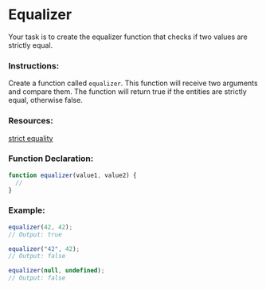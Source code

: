 # Equalizer

Your task is to create the equalizer function that checks if two values are strictly equal.

### Instructions:

Create a function called `equalizer`. This function will receive two arguments and compare them.
The function will return true if the entities are strictly equal, otherwise false.

### Resources:

[strict equality](https://developer.mozilla.org/en-US/docs/Web/JavaScript/Reference/Operators/Strict_equality)

### Function Declaration:

```js
function equalizer(value1, value2) {
  //
}
```

### Example:

```js
equalizer(42, 42);
// Output: true

equalizer("42", 42);
// Output: false

equalizer(null, undefined);
// Output: false
```
